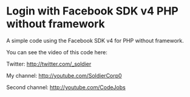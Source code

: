 Login with Facebook SDK v4 PHP without framework
=============================================

A simple code using the Facebook SDK v4 for PHP without framework.

You can see the video of this code here: 

Twitter: http://twitter.com/_soldier

My channel: http://youtube.com/SoldierCorp0

Second channel: http://youtube.com/CodeJobs
